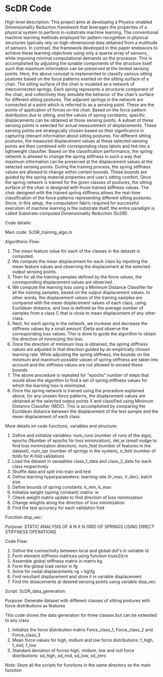 # ScDR Code


High level description: This project aims at developing a Physics-enabled Dimensionality Reduction framework that leverages the properties of a physical system to perform in-substrate machine learning. The conventional machine learning methods employed for pattern recognition in physical structures typically rely on high-dimensional data obtained from a multitude of sensors. In contrast, the framework developed in this paper endeavors to achieve these learning objectives using only a sparse array of sensors, while imposing minimal computational demands on the processor. This is accomplished by adjusting the tunable components of the structure itself such that maximum information can be preserved at the limited sensing points. Here, the above concept is implemented to classify various sitting postures based on the force patterns exerted on the sitting surface of a chair. The sitting surface of the chair is modeled as a network of interconnected springs. Each spring represents a structural component of the chair, and collectively they simulate the behavior of the chair’s surface for different sitting postures. The adjacent springs in the network are connected at a point which is referred to as a sensing point. These are the points of application of forces on the chair. Based on the force pattern distribution due to sitting, and the values of spring constants, specific displacements can be obtained at those sensing points. A subset of these sensing points is selected for actual measurement of displacements. These sensing points are strategically chosen based on their significance in capturing relevant information about sitting postures. For different sitting postures, the measured displacement values at these selected sensing points are then combined with corresponding class labels and fed into a lightweight classifier. Based on the classification performance, the spring network is allowed to change the spring stiffness in such a way that maximum information can be preserved at the displacement values at the selected sensing points. During the training process, the spring stiffness values are allowed to change within certain bounds. These bounds are guided by the spring material properties and user’s sitting comfort. Once the spring network is trained for the given classes of postures, the sitting surface of the chair is designed with those trained stiffness values. The chair designed with the trained spring stiffness allows the real-time classification of the force patterns representing different sitting postures. Since, in this setup, the computation fabric required for successful execution of machine learning is the substrate itself, the entire paradigm is called Substrate-computed Dimensionality Reduction (ScDR).


Code details:

Main code: ScDR_training_algo.m

Algorithmic Flow:

1. The mean feature value for each of the classes in the dataset is computed. 
2. We compute the mean displacement for each class by inputting the mean feature values and observing the displacement at the selected output sensing points.
3. Then for all the training samples defined by the force values, the corresponding displacement values are observed.
4. We compute the learning loss using a Minimum Distance Classifier for all the training samples, based on the output displacement values. In other words, the displacement values of the training samples are compared with the mean displacement values of each class, using Euclidean distance, and loss is defined as the average number of samples from a class C that is close to mean displacement of any other class.
5. Next, for each spring in the network, we increase and decrease the stiffness values by a small amount \Delta and observe the corresponding loss values. This is done to guide the algorithm to obtain the direction of minimizing the loss.
6. Once the direction of minimum loss is obtained, the spring stiffness values are adjusted in that direction guided by an empirically chosen learning rate. While adjusting the spring stiffness, the bounds on the minimum and maximum possible values of spring stiffness are taken into account and the stiffness values are not allowed to exceed these bounds.
7. The above procedure is repeated for "epochs" number of steps that would allow the algorithm to find a set of spring stiffness values for which the learning loss is minimized.
8. Once the spring network is trained using the procedure explained above, for any unseen force patterns, the displacement values are obtained at the selected output points X and classified using Minimum Distance Classifier (MDC). This is accomplished by comparing the Euclidean distance between the displacement of the test sample and the mean displacement of each class.


More details on code functions, variables and structure:

1. Define and initialize variables: num_runs (number of runs of the algo), epochs (Number of epochs for loss minimzation), del_w (small nudge to find loss minimization direction), num_feat (number of features in the dataset), num_spr (number of springs in the system), n_fold (number of folds for K-fold validation)
2. Load the dataset in varaiables class_1_data and class_2_data for each class respectively
3. Shuffle data and split into train and test
4. Define learning hyperparameters: learning rate (lr_max, lr_dec), batch size
5. Define bounds of spring constants: k_min, k_max
6. Initialize weight (spring constant) matrix: w
7. Check weight matrix update to find direction of loss minimization
8. Change weights along the direction of loss minimization
9. Find the test accuracy for each validation fold


Function disp_vec:

Purpose: STATIC ANALYSIS OF A N X N GRID OF SPRINGS USING DIRECT STIFFNESS OPERATIONS

Code Flow:
1. Define the connectivity between local and global dof's in variable id
2. Form element stiffness matrices using function truss2d.m
3. Assemble global stiffness matrix in matrix kg
4. Form the global load vector in fg
5. Solve for nodal displacements vg = kg\fg
6. Find resultant displacement and store it in variable displacement
7. Find the dislacements at desired sensing points using variable disp_vec


Script: ScDR_data_generation:

Purpose: Generate dataset with different classes of sitting postures with force distributions as features

This code shows the data generation for three classes but can be extended to any class

1. Initialize the force distribution matrix Force_class_1, Force_class_2 and Force_class_3
2. Mean force values for high, midium and low force distributions: f_high, f_mid, f_low
3. Standard deviation of forces high, midium, low and null force distributions: sd_high, sd_mid, sd_low, sd_zero


Note: Store all the scripts for functions in the same directory as the main function

